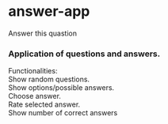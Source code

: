 # answer-app
Answer this quastion
### Application of questions and answers. <br>
Functionalities: <br>
Show random questions. <br>
Show options/possible answers. <br>
Choose answer. <br>
Rate selected answer. <br>
Show number of correct answers <br>
